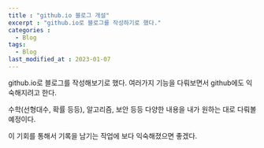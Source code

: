 ```yaml
---
title : "github.io 블로그 개설"
excerpt : "github.io로 블로그를 작성하기로 했다."
categories : 
  - Blog
tags:
  - Blog
last_modified_at : 2023-01-07
---
```



github.io로 블로그를 작성해보기로 했다. 
여러가지 기능을 다뤄보면서 github에도 익숙해지려고 한다.

수학(선형대수, 확률 등등), 알고리즘, 보안 등등 다양한 내용을 내가 원하는 대로 다뤄볼 예정이다. 

이 기회를 통해서 기록을 남기는 작업에 보다 익숙해졌으면 좋겠다.
